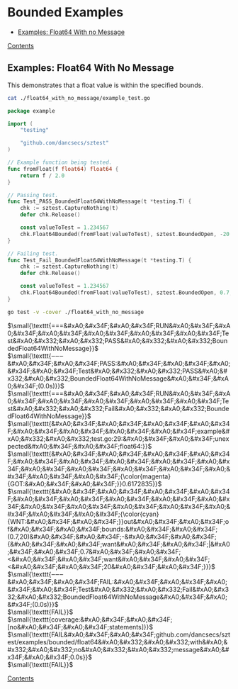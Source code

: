 <!--- gotomd::Auto:: See github.com/dancsecs/gotomd **DO NOT MODIFY** -->

# Bounded Examples

- [Examples: Float64 With no Message](examples/bounded/README.md#examples-float64-with-no-message)

[Contents](../../README.md#contents)

## Examples: Float64 With No Message

This demonstrates that a float value is within the specified bounds.

<!--- gotomd::Bgn::file::./float64_with_no_message/example_test.go -->
```bash
cat ./float64_with_no_message/example_test.go
```

```go
package example

import (
    "testing"

    "github.com/dancsecs/sztest"
)

// Example function being tested.
func fromFloat(f float64) float64 {
    return f / 2.0
}

// Passing test.
func Test_PASS_BoundedFloat64WithNoMessage(t *testing.T) {
    chk := sztest.CaptureNothing(t)
    defer chk.Release()

    const valueToTest = 1.234567
    chk.Float64Bounded(fromFloat(valueToTest), sztest.BoundedOpen, -20.0, 20.0)
}

// Failing test.
func Test_Fail_BoundedFloat64WithNoMessage(t *testing.T) {
    chk := sztest.CaptureNothing(t)
    defer chk.Release()

    const valueToTest = 1.234567
    chk.Float64Bounded(fromFloat(valueToTest), sztest.BoundedOpen, 0.7, 20.0)
}
```
<!--- gotomd::End::file::./float64_with_no_message/example_test.go -->

<!--- gotomd::Bgn::tst::./float64_with_no_message/package -->
```bash
go test -v -cover ./float64_with_no_message
```

$\small{\texttt{===&#xA0;&#x34F;&#xA0;&#x34F;RUN&#xA0;&#x34F;&#xA0;&#x34F;&#xA0;&#x34F;&#xA0;&#x34F;&#xA0;&#x34F;&#xA0;&#x34F;Test&#xA0;&#x332;&#xA0;&#x332;PASS&#xA0;&#x332;&#xA0;&#x332;BoundedFloat64WithNoMessage}}$
<br>
$\small{\texttt{‒‒‒&#xA0;&#x34F;&#xA0;&#x34F;PASS:&#xA0;&#x34F;&#xA0;&#x34F;&#xA0;&#x34F;&#xA0;&#x34F;Test&#xA0;&#x332;&#xA0;&#x332;PASS&#xA0;&#x332;&#xA0;&#x332;BoundedFloat64WithNoMessage&#xA0;&#x34F;&#xA0;&#x34F;(0.0s)}}$
<br>
$\small{\texttt{===&#xA0;&#x34F;&#xA0;&#x34F;RUN&#xA0;&#x34F;&#xA0;&#x34F;&#xA0;&#x34F;&#xA0;&#x34F;&#xA0;&#x34F;&#xA0;&#x34F;Test&#xA0;&#x332;&#xA0;&#x332;Fail&#xA0;&#x332;&#xA0;&#x332;BoundedFloat64WithNoMessage}}$
<br>
$\small{\texttt{&#xA0;&#x34F;&#xA0;&#x34F;&#xA0;&#x34F;&#xA0;&#x34F;&#xA0;&#x34F;&#xA0;&#x34F;&#xA0;&#x34F;&#xA0;&#x34F;example&#xA0;&#x332;&#xA0;&#x332;test.go:29:&#xA0;&#x34F;&#xA0;&#x34F;unexpected&#xA0;&#x34F;&#xA0;&#x34F;float64:}}$
<br>
$\small{\texttt{&#xA0;&#x34F;&#xA0;&#x34F;&#xA0;&#x34F;&#xA0;&#x34F;&#xA0;&#x34F;&#xA0;&#x34F;&#xA0;&#x34F;&#xA0;&#x34F;&#xA0;&#x34F;&#xA0;&#x34F;&#xA0;&#x34F;&#xA0;&#x34F;&#xA0;&#x34F;&#xA0;&#x34F;&#xA0;&#x34F;&#xA0;&#x34F;{\color{magenta}{GOT:&#xA0;&#x34F;&#xA0;&#x34F;}}0.6172835}}$
<br>
$\small{\texttt{&#xA0;&#x34F;&#xA0;&#x34F;&#xA0;&#x34F;&#xA0;&#x34F;&#xA0;&#x34F;&#xA0;&#x34F;&#xA0;&#x34F;&#xA0;&#x34F;&#xA0;&#x34F;&#xA0;&#x34F;&#xA0;&#x34F;&#xA0;&#x34F;&#xA0;&#x34F;&#xA0;&#x34F;&#xA0;&#x34F;&#xA0;&#x34F;{\color{cyan}{WNT:&#xA0;&#x34F;&#xA0;&#x34F;}}out&#xA0;&#x34F;&#xA0;&#x34F;of&#xA0;&#x34F;&#xA0;&#x34F;bounds:&#xA0;&#x34F;&#xA0;&#x34F;(0.7,20)&#xA0;&#x34F;&#xA0;&#x34F;-&#xA0;&#x34F;&#xA0;&#x34F;{&#xA0;&#x34F;&#xA0;&#x34F;want&#xA0;&#x34F;&#xA0;&#x34F;|&#xA0;&#x34F;&#xA0;&#x34F;0.7&#xA0;&#x34F;&#xA0;&#x34F;<&#xA0;&#x34F;&#xA0;&#x34F;want&#xA0;&#x34F;&#xA0;&#x34F;<&#xA0;&#x34F;&#xA0;&#x34F;20&#xA0;&#x34F;&#xA0;&#x34F;}}}$
<br>
$\small{\texttt{‒‒‒&#xA0;&#x34F;&#xA0;&#x34F;FAIL:&#xA0;&#x34F;&#xA0;&#x34F;&#xA0;&#x34F;&#xA0;&#x34F;Test&#xA0;&#x332;&#xA0;&#x332;Fail&#xA0;&#x332;&#xA0;&#x332;BoundedFloat64WithNoMessage&#xA0;&#x34F;&#xA0;&#x34F;(0.0s)}}$
<br>
$\small{\texttt{FAIL}}$
<br>
$\small{\texttt{coverage:&#xA0;&#x34F;&#xA0;&#x34F;[no&#xA0;&#x34F;&#xA0;&#x34F;statements]}}$
<br>
$\small{\texttt{FAIL&#xA0;&#x34F;&#xA0;&#x34F;github.com/dancsecs/sztest/examples/bounded/float64&#xA0;&#x332;&#xA0;&#x332;with&#xA0;&#x332;&#xA0;&#x332;no&#xA0;&#x332;&#xA0;&#x332;message&#xA0;&#x34F;&#xA0;&#x34F;0.0s}}$
<br>
$\small{\texttt{FAIL}}$
<br>
<!--- gotomd::End::tst::./float64_with_no_message/package -->

[Contents](../../README.md#contents)
